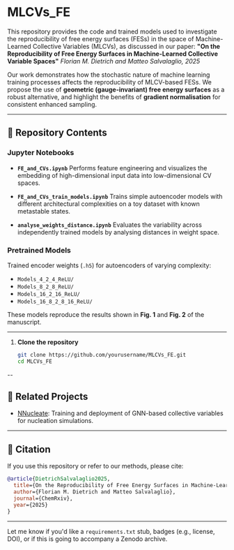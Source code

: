 # MLCVs\_FE

This repository provides the code and trained models used to investigate the reproducibility of free energy surfaces (FESs) in the space of Machine-Learned Collective Variables (MLCVs), as discussed in our paper:
**"On the Reproducibility of Free Energy Surfaces in Machine-Learned Collective Variable Spaces"**
*Florian M. Dietrich and Matteo Salvalaglio, 2025*

Our work demonstrates how the stochastic nature of machine learning training processes affects the reproducibility of MLCV-based FESs. We propose the use of **geometric (gauge-invariant) free energy surfaces** as a robust alternative, and highlight the benefits of **gradient normalisation** for consistent enhanced sampling.

---

## 📁 Repository Contents

### Jupyter Notebooks

* **`FE_and_CVs.ipynb`**
  Performs feature engineering and visualizes the embedding of high-dimensional input data into low-dimensional CV spaces.

* **`FE_and_CVs_train_models.ipynb`**
  Trains simple autoencoder models with different architectural complexities on a toy dataset with known metastable states.

* **`analyse_weights_distance.ipynb`**
  Evaluates the variability across independently trained models by analysing distances in weight space. 

### Pretrained Models

Trained encoder weights (`.h5`) for autoencoders of varying complexity:

* `Models_4_2_4_ReLU/`
* `Models_8_2_8_ReLU/`
* `Models_16_2_16_ReLU/`
* `Models_16_8_2_8_16_ReLU/`

These models reproduce the results shown in **Fig. 1** and **Fig. 2** of the manuscript.


---

1. **Clone the repository**

   ```bash
   git clone https://github.com/yourusername/MLCVs_FE.git
   cd MLCVs_FE
   ```

--

## 🔗 Related Projects

* [NNucleate](https://github.com/mme-ucl/NNucleate): Training and deployment of GNN-based collective variables for nucleation simulations.

---

## 📜 Citation

If you use this repository or refer to our methods, please cite:

```bibtex
@article{DietrichSalvalaglio2025,
  title={On the Reproducibility of Free Energy Surfaces in Machine-Learned Collective Variable Spaces},
  author={Florian M. Dietrich and Matteo Salvalaglio},
  journal={ChemRxiv},
  year={2025}
}
```

---

Let me know if you'd like a `requirements.txt` stub, badges (e.g., license, DOI), or if this is going to accompany a Zenodo archive.


